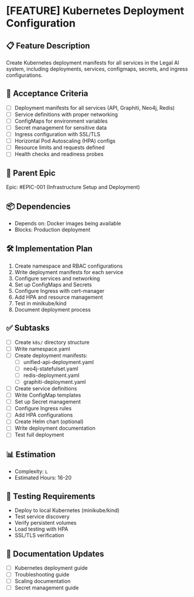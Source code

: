 # [FEATURE] Kubernetes Deployment Configuration

## 📋 Feature Description
Create Kubernetes deployment manifests for all services in the Legal AI system, including deployments, services, configmaps, secrets, and ingress configurations.

## 🎯 Acceptance Criteria
- [ ] Deployment manifests for all services (API, Graphiti, Neo4j, Redis)
- [ ] Service definitions with proper networking
- [ ] ConfigMaps for environment variables
- [ ] Secret management for sensitive data
- [ ] Ingress configuration with SSL/TLS
- [ ] Horizontal Pod Autoscaling (HPA) configs
- [ ] Resource limits and requests defined
- [ ] Health checks and readiness probes

## 🔗 Parent Epic
Epic: #EPIC-001 (Infrastructure Setup and Deployment)

## 📦 Dependencies
- Depends on: Docker images being available
- Blocks: Production deployment

## 🛠️ Implementation Plan
1. Create namespace and RBAC configurations
2. Write deployment manifests for each service
3. Configure services and networking
4. Set up ConfigMaps and Secrets
5. Configure Ingress with cert-manager
6. Add HPA and resource management
7. Test in minikube/kind
8. Document deployment process

## ✅ Subtasks
- [ ] Create `k8s/` directory structure
- [ ] Write namespace.yaml
- [ ] Create deployment manifests:
  - [ ] unified-api-deployment.yaml
  - [ ] neo4j-statefulset.yaml
  - [ ] redis-deployment.yaml
  - [ ] graphiti-deployment.yaml
- [ ] Create service definitions
- [ ] Write ConfigMap templates
- [ ] Set up Secret management
- [ ] Configure Ingress rules
- [ ] Add HPA configurations
- [ ] Create Helm chart (optional)
- [ ] Write deployment documentation
- [ ] Test full deployment

## 📊 Estimation
- Complexity: `L`
- Estimated Hours: 16-20

## 🧪 Testing Requirements
- Deploy to local Kubernetes (minikube/kind)
- Test service discovery
- Verify persistent volumes
- Load testing with HPA
- SSL/TLS verification

## 📝 Documentation Updates
- [ ] Kubernetes deployment guide
- [ ] Troubleshooting guide
- [ ] Scaling documentation
- [ ] Secret management guide
